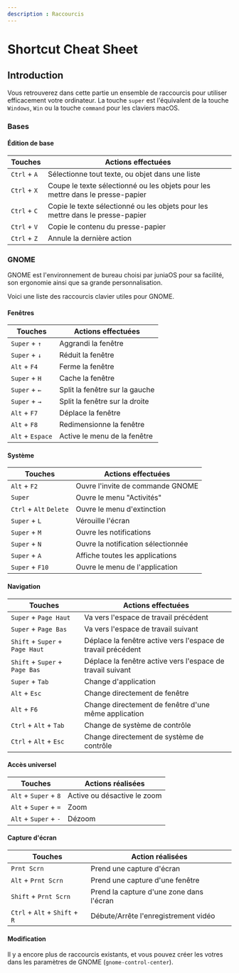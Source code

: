 ```yaml
---
description : Raccourcis
---
```

# Shortcut Cheat Sheet

## Introduction
Vous retrouverez dans cette partie un ensemble de raccourcis pour utiliser efficacement votre ordinateur.
La touche `super` est l'équivalent de la touche `Windows`, `Win` ou la touche `command` pour les claviers macOS.
### Bases

#### Édition de base

| Touches      | Actions effectuées                                                             |
| --------     | -------------------                                                            |
| `Ctrl` + `A` | Sélectionne tout texte, ou objet dans une liste                                |
| `Ctrl` + `X` | Coupe le texte sélectionné ou les objets pour les mettre dans le presse-papier |
| `Ctrl` + `C` | Copie le texte sélectionné ou les objets pour les mettre dans le presse-papier |
| `Ctrl` + `V` | Copie le contenu du presse-papier                                              |
| `Ctrl` + `Z` | Annule la dernière action                                                      |

### GNOME
GNOME est l'environnement de bureau choisi par juniaOS pour sa facilité, son ergonomie ainsi que sa grande personnalisation.

Voici une liste des raccourcis clavier utiles pour GNOME.

#### Fenêtres
| Touches          | Actions effectuées             |
| --------         | -----------------              |
| `Super` + `↑`    | Aggrandi la fenêtre            |
| `Super` + `↓`    | Réduit la fenêtre              |
| `Alt` + `F4`     | Ferme la fenêtre               |
| `Super` + `H`    | Cache la fenêtre               |
| `Super` + `←`    | Split la fenêtre sur la gauche |
| `Super` + `→`    | Split la fenêtre sur la droite |
| `Alt` + `F7`     | Déplace la fenêtre             |
| `Alt` + `F8`     | Redimensionne la fenêtre       |
| `Alt` + `Espace` | Active le menu de la fenêtre   |

#### Système
| Touches                 | Actions effectuées                 |
| --------                | ------------------                 |
| `Alt` + `F2`            | Ouvre l'invite de commande GNOME   |
| `Super`                 | Ouvre le menu "Activités"          |
| `Ctrl` + `Alt` `Delete` | Ouvre le menu d'extinction         |
| `Super` + `L`           | Vérouille l'écran                  |
| `Super` + `M`           | Ouvre les notifications            |
| `Super` + `N`           | Ouvre la notification sélectionnée |
| `Super` + `A`           | Affiche toutes les applications    |
| `Super` + `F10`         | Ouvre le menu de l'application     |

#### Navigation
| Touches                         | Actions effectuées                                           |
| --------                        | ------------------                                           |
| `Super` + `Page Haut`           | Va vers l'espace de travail précédent                        |
| `Super` + `Page Bas`            | Va vers l'espace de travail suivant                          |
| `Shift` + `Super` + `Page Haut` | Déplace la fenêtre active vers l'espace de travail précédent |
| `Shift` + `Super` + `Page Bas`  | Déplace la fenêtre active vers l'espace de travail suivant   |
| `Super` + `Tab`                 | Change d'application                                         |
| `Alt` + `Esc`                   | Change directement de fenêtre                                |
| `Alt` + `F6`                    | Change directement de fenêtre d'une même application         |
| `Ctrl` + `Alt` + `Tab`          | Change de système de contrôle                                |
| `Ctrl` + `Alt` + `Esc`          | Change directement de système de contrôle                    |

#### Accès universel
| Touches               | Actions réalisées           |
| -------               | -----------------           |
| `Alt` + `Super` + `8` | Active ou désactive le zoom |
| `Alt` + `Super` + `=` | Zoom                        |
| `Alt` + `Super` + `-` | Dézoom                      |

#### Capture d'écran
| Touches                        | Action réalisées                         |
| -------                        | ----------------                         |
| `Prnt Scrn`                    | Prend une capture d'écran                |
| `Alt` + `Prnt Scrn`            | Prend une capture d'une fenêtre          |
| `Shift` + `Prnt Scrn`          | Prend la capture d'une zone dans l'écran |
| `Ctrl` + `Alt` + `Shift` + `R` | Débute/Arrête l'enregistrement vidéo     |

#### Modification
Il y a encore plus de raccourcis existants, et vous pouvez créer les votres dans les paramètres de GNOME (`gnome-control-center`).
